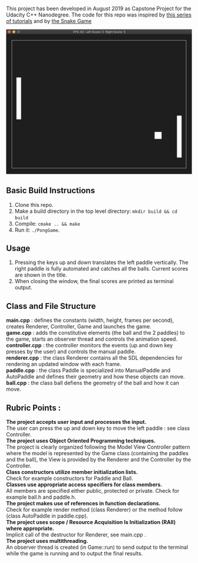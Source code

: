This project has been developed in August 2019 as Capstone Project for the Udacity C++ Nanodegree.
The code for this repo was inspired by [this series of tutorials](https://www.youtube.com/watch?v=ZVk7N8eUjsc) and by [the Snake Game](https://github.com/udacity/CppND-Capstone-Snake-Game.git)

<img src ="pong_game.png">

## Basic Build Instructions

1. Clone this repo.
2. Make a build directory in the top level directory: `mkdir build && cd build`
3. Compile: `cmake .. && make`
4. Run it: `./PongGame`.

## Usage
1. Pressing the keys up and down translates the left paddle vertically. The right paddle is fully automated and catches all the balls. Current scores are shown in the title.
2. When closing the window, the final scores are printed as terminal output.

## Class and File Structure
**main.cpp** : defines the constants (width, height, frames per second), creates Renderer, Controller, Game and launches the game.<br>
**game.cpp** : adds the constitutive elements (the ball and the 2 paddles) to the game, starts an observer thread and controls the animation speed. <br>
**controller.cpp** : the controller monitors the events (up and down key presses by the user) and controls the manual paddle.<br>
**renderer.cpp** : the class Renderer contains all the SDL dependencies for rendering an updated window with each frame.<br>
**paddle.cpp** : the class Paddle is specialized into ManualPaddle and AutoPaddle and defines their geometry and how these objects can move.<br>
**ball.cpp** : the class ball defiens the geometry of the ball and how it can move.<br>

## Rubric Points :
**The project accepts user input and processes the input.**<br> 
The user can press the up and down key to move the left paddle : see class Controller.<br>
**The project uses Object Oriented Programming techniques.**<br>
The project is clearly organized following the Model View Controller pattern where the model is represented by the Game class (containing the paddles and the ball), the View is provided by the Renderer and the Controller by the Controller.<br>
**Class constructors utilize member initialization lists.**<br>
Check for example constructors for Paddle and Ball.<br>
**Classes use appropriate access specifiers for class members.**<br>
All members are specified either public, protected or private. Check for example ball.h and paddle.h.<br>
**The project makes use of references in function declarations.**<br>
Check for example render method (class Renderer) or the method follow (class AutoPaddle in paddle.cpp).<br>
**The project uses scope / Resource Acquisition Is Initialization (RAII) where appropriate.**<br>
Implicit call of the destructor for Renderer, see main.cpp .<br>
**The project uses multithreading.**<br>
An observer thread is created (in Game::run) to send output to the terminal while the game is running and to output the final results. <br>






